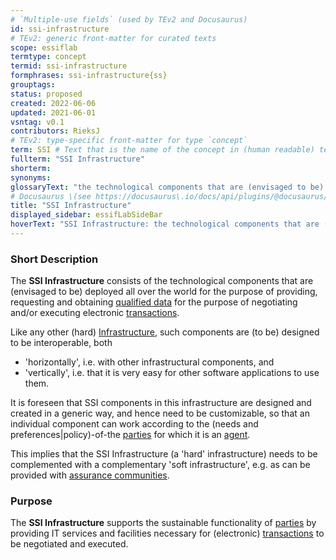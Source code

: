 ```yaml
---
# `Multiple-use fields` (used by TEv2 and Docusaurus)
id: ssi-infrastructure
# TEv2: generic front-matter for curated texts
scope: essiflab
termtype: concept
termid: ssi-infrastructure
formphrases: ssi-infrastructure{ss}
grouptags:
status: proposed
created: 2022-06-06
updated: 2021-06-01
vsntag: v0.1
contributors: RieksJ
# TEv2: type-specific front-matter for type `concept`
term: SSI # Text that is the name of the concept in (human readable) texts.
fullterm: "SSI Infrastructure"
shorterm:
synonyms:
glossaryText: "the technological components that are (envisaged to be) all over the world for the purpose of providing, requesting and obtaining [qualified data](@), for the purpose of negotiating and/or executing electronic [transactions](@)."
# Docusaurus \(see https://docusaurus\.io/docs/api/plugins/@docusaurus/plugin-content-docs#markdown-front-matter\):
title: "SSI Infrastructure"
displayed_sidebar: essifLabSideBar
hoverText: "SSI Infrastructure: the technological components that are (envisaged to be) deployed all over the world for the purpose of providing, requesting and obtaining Qualified Data, for the purpose of negotiating and/or executing electronic Transactions."
---
```


### Short Description
The **SSI Infrastructure** consists of the technological components that are (envisaged to be) deployed all over the world for the purpose of providing, requesting and obtaining [qualified data](@) for the purpose of negotiating and/or executing electronic [transactions](@).

Like any other (hard) [Infrastructure](https://en.wikipedia.org/wiki/Infrastructure), such components are (to be) designed to be interoperable, both
- 'horizontally', i.e. with other infrastructural components, and
- 'vertically', i.e. that it is very easy for other software applications to use them.

It is foreseen that SSI components in this infrastructure are designed and created in a generic way, and hence need to be customizable, so that an individual component can work according to the (needs and preferences|policy)-of-the [parties](@) for which it is an [agent](@).

This implies that the SSI Infrastructure (a 'hard' infrastructure) needs to be complemented with a complementary 'soft infrastructure', e.g. as can be provided with [assurance communities](@).

### Purpose
The **SSI Infrastructure** supports the sustainable functionality of [parties](@) by providing IT services and facilities necessary for (electronic) [transactions](@) to be negotiated and executed.
